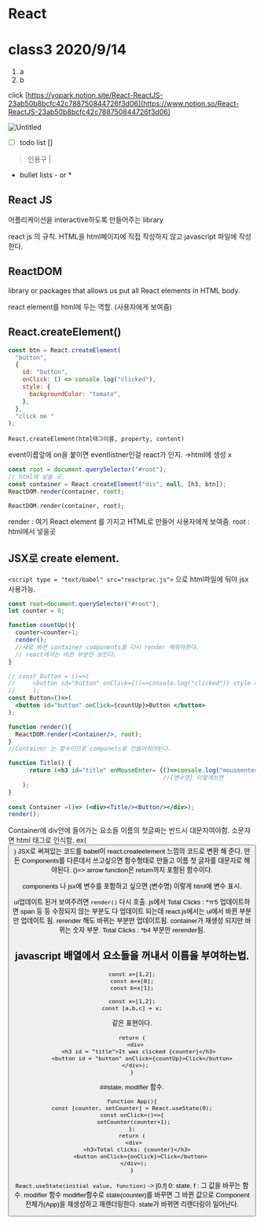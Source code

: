 # React

# class3 2020/9/14

1. a
2. b

click [https://yopark.notion.site/React-ReactJS-23ab50b8bcfc42c788750844726f3d06](https://www.notion.so/React-ReactJS-23ab50b8bcfc42c788750844726f3d06)

![Untitled](https://s3-us-west-2.amazonaws.com/secure.notion-static.com/e66423c0-3162-4e65-864d-bdf00582d4cc/Untitled.png)

- [ ]  todo list []

> 인용구  |
> 
- bullet lists - or *

## React JS

어플리케이션을 interactive하도록 만들어주는 library

react js 의 규칙. HTML을 html페이지에 직접 작성하지 않고 javascript 파일에 작성한다.

## ReactDOM

library or packages that allows us put all React elements in HTML body. 

react element를 html에 두는 역할. (사용자에게 보여줌)

## React.createElement()

```jsx
const btn = React.createElement(
  "button",
  {
    id: "button",
    onClick: () => console.log("clicked"),
    style: {
      backgroundColor: "tomato",
    },
  },
  "click me "
);
```

`React.createElement(html태그이름, property, content)`

event이름앞에 on을 붙이면 eventlistner인걸 react가 인지. →html에 생성 x

```jsx
const root = document.querySelector("#root");
// html에 넣을 곳. 
const container = React.createElement("div", null, [h3, btn]);
ReactDOM.render(container, root);
```

`ReactDOM.render(container, root);`  

render : 여기 React element 를 가지고 HTML로 만들어 사용자에게 보여줌. root : html에서 넣을곳

## JSX로 create element.

`<script type = "text/babel" src="reactprac.js">` 으로 html파일에 둬야 jsx 사용가능. 

```jsx
const root=document.querySelector("#root");
let counter = 0;

function countUp(){
  counter=counter+1;
  render();
  //새로 바뀐 container components를 다시 render 해줘야한다. 
  // react에서는 바뀐 부분만 보인다. 
}

// const Button = ()=>(
//     <button id="button" onClick={()=>console.log("clicked")} style ={{backgroundColor :"blue"}}>btn</button>
//     );
const Button=()=>(
  <button id="button" onClick={countUp}>Button </button>
);

function render(){
  ReactDOM.render(<Container/>, root);
}
//Container 는 함수이므로 componets로 만들어줘야된다. 

function Title() {
      return (<h3 id="title" onMouseEnter= {()=>console.log("mouseenter")}>It was clicked {counter}</h3>
                                            //{변수명} 이렇게쓰면
    );
}
    
const Container =()=> (<div><Title/><Button/></div>);
render();
```

Container에 div안에 들어가는 요소들 이름의 첫글짜는 반드시 대문자여야함. 소문자면 html 태그로 인식함. ex(<button> )
JSX로 써져있는 코드를 babel이 react.createelement 느낌의 코드로 변환 해 준다. 만든 Components를 다른데서 쓰고싶으면 함수형태로 만들고 이름 첫 글자를 대문자로 해야된다. 
 ()=> arrow function은 return까지 포함된 함수이다. 

components 나 jsx에 변수를 포함하고 싶으면 {변수명} 이렇게 html에 변수 표시.
  
ui업데이트 된거 보여주려면 `render()` 다시 호출. js에서 Total Clicks : *ㅠ5 업데이트하면 span 등 등 수정되지 않는 부분도 다 업데이트 되는데 react.js에서는 ui에서 바뀐 부분만 업데이트 됨. rerender 해도 바뀌는 부분만 업데이트됨. container가 재생성 되지만 바뀌는 숫자 부분. Total Clicks : *b4 부분만 rerender됨. 
  
  
 ## javascript 배열에서 요소들을 꺼내서 이름을 부여하는법. 
  ```
  const x=[1,2];
  const a=x[0];
  const b=x[1];
  ```
  ```
  const x=[1,2];
  const [a,b,c] = x;
  ```
  같은 표현이다. 
  
  ```function App(){
  return (
    <div>
      <h3 id = "title">It was clicked {counter}</h3>
        <button id = "button" onClick={countUp}>Click</button>
    </div>);
}
  ```
  
##state, modifier 함수. 
  
   ```
  function App(){
  const [counter, setCounter] = React.useState(0);
  const onClick=()=>{
    setCounter(counter+1);
  };
  return (
    <div>
      <h3>Total clicks: {counter}</h3>
        <button onClick={onClick}>Click</button>
    </div>);
}
  ```
  `React.useState(initial value, function)`
  -> [0,f]
  0: state, f : 그 값을 바꾸는 함수.  modifier 함수 
  modifier함수로 state(counter)를 바꾸면 그 바뀐 값으로 Component전체가(App)을 재생성하고 재렌더링한다. 
  state가 바뀌면 리렌더링이 일어난다. 
  
